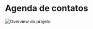 # Agenda de contatos

![Overview do projeto](EstudosJavaEE/Contatos/WebContent/imagens/overview.png )
